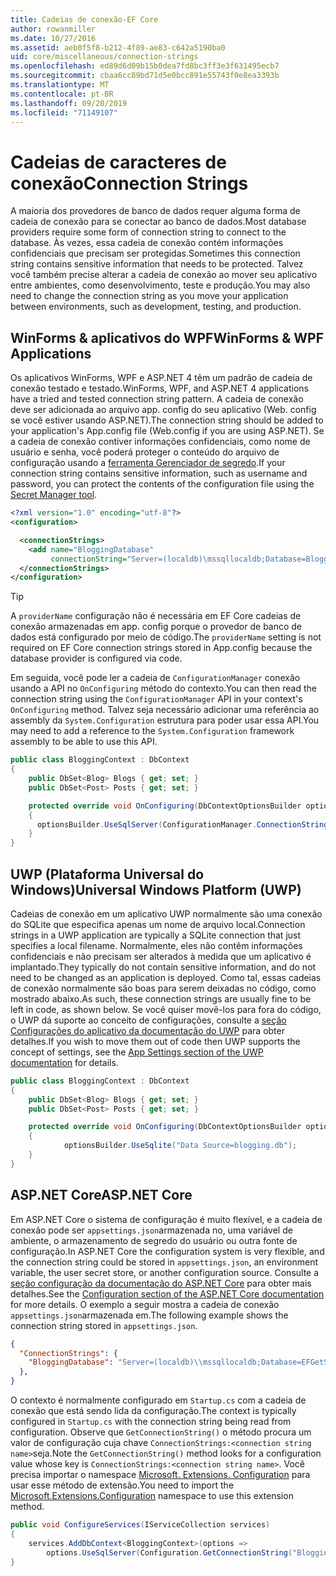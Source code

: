 ```yaml
---
title: Cadeias de conexão-EF Core
author: rowanmiller
ms.date: 10/27/2016
ms.assetid: aeb0f5f8-b212-4f89-ae83-c642a5190ba0
uid: core/miscellaneous/connection-strings
ms.openlocfilehash: ed89d6d09b15b0dea7fd8bc3ff3e3f631495ecb7
ms.sourcegitcommit: cbaa6cc89bd71d5e0bcc891e55743f0e8ea3393b
ms.translationtype: MT
ms.contentlocale: pt-BR
ms.lasthandoff: 09/20/2019
ms.locfileid: "71149107"
---
```

# <a name="connection-strings"></a><span data-ttu-id="88a66-102">Cadeias de caracteres de conexão</span><span class="sxs-lookup"><span data-stu-id="88a66-102">Connection Strings</span></span>

<span data-ttu-id="88a66-103">A maioria dos provedores de banco de dados requer alguma forma de cadeia de conexão para se conectar ao banco de dados.</span><span class="sxs-lookup"><span data-stu-id="88a66-103">Most database providers require some form of connection string to connect to the database.</span></span> <span data-ttu-id="88a66-104">Às vezes, essa cadeia de conexão contém informações confidenciais que precisam ser protegidas.</span><span class="sxs-lookup"><span data-stu-id="88a66-104">Sometimes this connection string contains sensitive information that needs to be protected.</span></span> <span data-ttu-id="88a66-105">Talvez você também precise alterar a cadeia de conexão ao mover seu aplicativo entre ambientes, como desenvolvimento, teste e produção.</span><span class="sxs-lookup"><span data-stu-id="88a66-105">You may also need to change the connection string as you move your application between environments, such as development, testing, and production.</span></span>

## <a name="winforms--wpf-applications"></a><span data-ttu-id="88a66-106">WinForms & aplicativos do WPF</span><span class="sxs-lookup"><span data-stu-id="88a66-106">WinForms & WPF Applications</span></span>

<span data-ttu-id="88a66-107">Os aplicativos WinForms, WPF e ASP.NET 4 têm um padrão de cadeia de conexão testado e testado.</span><span class="sxs-lookup"><span data-stu-id="88a66-107">WinForms, WPF, and ASP.NET 4 applications have a tried and tested connection string pattern.</span></span> <span data-ttu-id="88a66-108">A cadeia de conexão deve ser adicionada ao arquivo app. config do seu aplicativo (Web. config se você estiver usando ASP.NET).</span><span class="sxs-lookup"><span data-stu-id="88a66-108">The connection string should be added to your application's App.config file (Web.config if you are using ASP.NET).</span></span> <span data-ttu-id="88a66-109">Se a cadeia de conexão contiver informações confidenciais, como nome de usuário e senha, você poderá proteger o conteúdo do arquivo de configuração usando a [ferramenta Gerenciador de segredo](https://docs.microsoft.com/aspnet/core/security/app-secrets#secret-manager).</span><span class="sxs-lookup"><span data-stu-id="88a66-109">If your connection string contains sensitive information, such as username and password, you can protect the contents of the configuration file using the [Secret Manager tool](https://docs.microsoft.com/aspnet/core/security/app-secrets#secret-manager).</span></span>

``` xml
<?xml version="1.0" encoding="utf-8"?>
<configuration>

  <connectionStrings>
    <add name="BloggingDatabase"
         connectionString="Server=(localdb)\mssqllocaldb;Database=Blogging;Trusted_Connection=True;" />
  </connectionStrings>
</configuration>
```

> [!TIP]  
> <span data-ttu-id="88a66-110">A `providerName` configuração não é necessária em EF Core cadeias de conexão armazenadas em app. config porque o provedor de banco de dados está configurado por meio de código.</span><span class="sxs-lookup"><span data-stu-id="88a66-110">The `providerName` setting is not required on EF Core connection strings stored in App.config because the database provider is configured via code.</span></span>

<span data-ttu-id="88a66-111">Em seguida, você pode ler a cadeia de `ConfigurationManager` conexão usando a API no `OnConfiguring` método do contexto.</span><span class="sxs-lookup"><span data-stu-id="88a66-111">You can then read the connection string using the `ConfigurationManager` API in your context's `OnConfiguring` method.</span></span> <span data-ttu-id="88a66-112">Talvez seja necessário adicionar uma referência ao assembly da `System.Configuration` estrutura para poder usar essa API.</span><span class="sxs-lookup"><span data-stu-id="88a66-112">You may need to add a reference to the `System.Configuration` framework assembly to be able to use this API.</span></span>

``` csharp
public class BloggingContext : DbContext
{
    public DbSet<Blog> Blogs { get; set; }
    public DbSet<Post> Posts { get; set; }

    protected override void OnConfiguring(DbContextOptionsBuilder optionsBuilder)
    {
      optionsBuilder.UseSqlServer(ConfigurationManager.ConnectionStrings["BloggingDatabase"].ConnectionString);
    }
}
```

## <a name="universal-windows-platform-uwp"></a><span data-ttu-id="88a66-113">UWP (Plataforma Universal do Windows)</span><span class="sxs-lookup"><span data-stu-id="88a66-113">Universal Windows Platform (UWP)</span></span>

<span data-ttu-id="88a66-114">Cadeias de conexão em um aplicativo UWP normalmente são uma conexão do SQLite que especifica apenas um nome de arquivo local.</span><span class="sxs-lookup"><span data-stu-id="88a66-114">Connection strings in a UWP application are typically a SQLite connection that just specifies a local filename.</span></span> <span data-ttu-id="88a66-115">Normalmente, eles não contêm informações confidenciais e não precisam ser alterados à medida que um aplicativo é implantado.</span><span class="sxs-lookup"><span data-stu-id="88a66-115">They typically do not contain sensitive information, and do not need to be changed as an application is deployed.</span></span> <span data-ttu-id="88a66-116">Como tal, essas cadeias de conexão normalmente são boas para serem deixadas no código, como mostrado abaixo.</span><span class="sxs-lookup"><span data-stu-id="88a66-116">As such, these connection strings are usually fine to be left in code, as shown below.</span></span> <span data-ttu-id="88a66-117">Se você quiser movê-los para fora do código, o UWP dá suporte ao conceito de configurações, consulte a [seção Configurações do aplicativo da documentação do UWP](https://docs.microsoft.com/windows/uwp/app-settings/store-and-retrieve-app-data) para obter detalhes.</span><span class="sxs-lookup"><span data-stu-id="88a66-117">If you wish to move them out of code then UWP supports the concept of settings, see the [App Settings section of the UWP documentation](https://docs.microsoft.com/windows/uwp/app-settings/store-and-retrieve-app-data) for details.</span></span>

``` csharp
public class BloggingContext : DbContext
{
    public DbSet<Blog> Blogs { get; set; }
    public DbSet<Post> Posts { get; set; }

    protected override void OnConfiguring(DbContextOptionsBuilder optionsBuilder)
    {
            optionsBuilder.UseSqlite("Data Source=blogging.db");
    }
}
```

## <a name="aspnet-core"></a><span data-ttu-id="88a66-118">ASP.NET Core</span><span class="sxs-lookup"><span data-stu-id="88a66-118">ASP.NET Core</span></span>

<span data-ttu-id="88a66-119">Em ASP.NET Core o sistema de configuração é muito flexível, e a cadeia de conexão pode ser `appsettings.json`armazenada no, uma variável de ambiente, o armazenamento de segredo do usuário ou outra fonte de configuração.</span><span class="sxs-lookup"><span data-stu-id="88a66-119">In ASP.NET Core the configuration system is very flexible, and the connection string could be stored in `appsettings.json`, an environment variable, the user secret store, or another configuration source.</span></span> <span data-ttu-id="88a66-120">Consulte a [seção configuração da documentação do ASP.NET Core](https://docs.asp.net/en/latest/fundamentals/configuration.html) para obter mais detalhes.</span><span class="sxs-lookup"><span data-stu-id="88a66-120">See the [Configuration section of the ASP.NET Core documentation](https://docs.asp.net/en/latest/fundamentals/configuration.html) for more details.</span></span> <span data-ttu-id="88a66-121">O exemplo a seguir mostra a cadeia de conexão `appsettings.json`armazenada em.</span><span class="sxs-lookup"><span data-stu-id="88a66-121">The following example shows the connection string stored in `appsettings.json`.</span></span>

``` json
{
  "ConnectionStrings": {
    "BloggingDatabase": "Server=(localdb)\\mssqllocaldb;Database=EFGetStarted.ConsoleApp.NewDb;Trusted_Connection=True;"
  },
}
```

<span data-ttu-id="88a66-122">O contexto é normalmente configurado em `Startup.cs` com a cadeia de conexão que está sendo lida da configuração.</span><span class="sxs-lookup"><span data-stu-id="88a66-122">The context is typically configured in `Startup.cs` with the connection string being read from configuration.</span></span> <span data-ttu-id="88a66-123">Observe que `GetConnectionString()` o método procura um valor de configuração cuja chave `ConnectionStrings:<connection string name>`seja.</span><span class="sxs-lookup"><span data-stu-id="88a66-123">Note the `GetConnectionString()` method looks for a configuration value whose key is `ConnectionStrings:<connection string name>`.</span></span> <span data-ttu-id="88a66-124">Você precisa importar o namespace [Microsoft. Extensions. Configuration](https://docs.microsoft.com/dotnet/api/microsoft.extensions.configuration) para usar esse método de extensão.</span><span class="sxs-lookup"><span data-stu-id="88a66-124">You need to import the [Microsoft.Extensions.Configuration](https://docs.microsoft.com/dotnet/api/microsoft.extensions.configuration) namespace to use this extension method.</span></span>

``` csharp
public void ConfigureServices(IServiceCollection services)
{
    services.AddDbContext<BloggingContext>(options =>
        options.UseSqlServer(Configuration.GetConnectionString("BloggingDatabase")));
}
```
